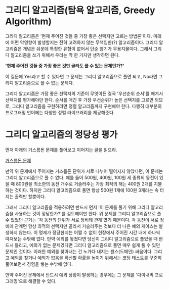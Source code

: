 # 그리디 알고리즘(탐욕 알고리즘, Greedy Algorithm)

그리디 알고리즘은 '현재 주어진 것들 중 가장 좋은 선택지만 고르는 방법론'이다. 미래에 어떤 악영향이 발생할지는 전혀 고려하지 않는 무책임한(?) 알고리즘이다. 그리디 알고리즘은 개념은 쉬운데 특정한 유형이 없어서 단순 암기가 무용지물이다. 그래서 그리디 알고리즘을 쓰기 위해서 우리는 딱 한 가지만 생각하면 된다. 

**'현재 주어진 것들 중 가장 좋은 것만 골라도 풀 수 있는 문제인가?'**

이 질문에 Yes라고 할 수 있다면 그 문제는 그리디 알고리즘으로 풀면 되고, No라면 그리디 알고리즘으로 풀 수 없는 문제다.

그리디 알고리즘은 가장 좋은 선택지의 기준이 무엇이든 결국 '우선순위 순서'를 매겨서 선택지를 평가해야만 한다. 순서를 매긴 후 가장 우선순위가 높은 선택지를 고르면 되므로, 그리디 알고리즘을 구현하려면 정렬 알고리즘까지 구현해야 한다. 다행히 대부분의 프로그래밍 언어에는 다양한 정렬 라이브러리를 제공해준다.

# 그리디 알고리즘의 정당성 평가

먼저 아래의 거스름돈 문제를 풀어보고 이어지는 글을 읽으라.

[거스름돈 문제](01.%20거스름돈.md)

만약 위 문제에서 주어지는 거스름돈 단위가 서로 나누어 떨어지지 않았다면, 이 문제는 그리디 알고리즘으로 풀 수 없다. 예를 들어 500원, 400원, 100원 세 종류의 동전이 있을 때 800원을 최소한의 동전 개수로 거슬러주는 가장 최적의 해는 400원 2개를 지불하는 것이다. 하지만 그리디 알고리즘으로 풀면 항상 500원 1개에 100원 3개라는 속 터지는 출력만 할뿐이다.

그래서 그리디 알고리즘을 적용하려면 반드시 먼저 '이 문제를 풀기 위해 그리디 알고리즘을 사용하는 것이 정당한가?'를 검토해야만 한다. 위 문제를 그리디 알고리즘으로 풀 수 있었던 근거는 '각 동전의 단위가 서로 정비례 관계'였기 때문이다. 각 동전이 서로 정비례 관계면 항상 최적의 선택지만 골라서 거슬러주는 것보다 더 나은 예외 케이스는 발생하지 않는다. 이 명제가 정당한지는 어쩔 수 없이 현장에서 주어진 시간 내에 하나씩 따져보는 수밖에 없다. 만약 예외를 놓쳤다면 당신이 그리디 알고리즘으로 풀었을 때 반드시 틀리고, 예외가 없는 문제였다면 그리디 알고리즘으로 풀면 매우 쉽게 풀 수 있던 문제인 것이다. 이러한 예외를 찾아내는 건 노가다 내지는 센스(도메인) 싸움이다. 그리고 예외를 찾거나 예외가 없음을 확신할 확률을 높이기 위해서는 코딩 테스트를 꾸준히 풀어보면서 경험을 쌓는 수밖에 없다.

만약 주어진 문제에서 반드시 예외 상황이 발생하는 경우에는 그 문제를 '다이내믹 프로그래밍'으로 해결할 수 있다.
